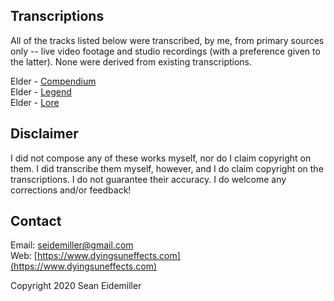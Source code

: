 ## Transcriptions

All of the tracks listed below were transcribed, by me, from primary sources only -- live video footage and studio recordings (with a preference given to the latter). None were derived from existing transcriptions.

Elder - [Compendium](https://github.com/doomsean/transcriptions/blob/master/Elder/Lore/01%20Compendium.txt)  
Elder - [Legend](https://github.com/doomsean/transcriptions/blob/master/Elder/Lore/02%20Legend.txt)  
Elder - [Lore](https://github.com/doomsean/transcriptions/blob/master/Elder/Lore/03%20Lore.txt)

## Disclaimer

I did not compose any of these works myself, nor do I claim copyright on them. I did transcribe them myself, however, and I do claim copyright on the transcriptions. I do not guarantee their accuracy. I do welcome any corrections and/or feedback!

## Contact

Email: [seidemiller@gmail.com](mailto:seidemiller@gmail.com)  
Web: [https://www.dyingsuneffects.com](https://www.dyingsuneffects.com)

Copyright 2020 Sean Eidemiller
